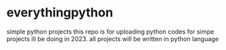 # everythingpython
simple python projects 
this repo is for uploading python codes for simpe projects ill be doing in 2023.
all projects will be written in python language

